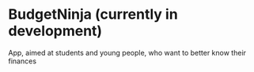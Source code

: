 # BudgetNinja (currently in development)

App, aimed at students and young people, who want to better know their finances
